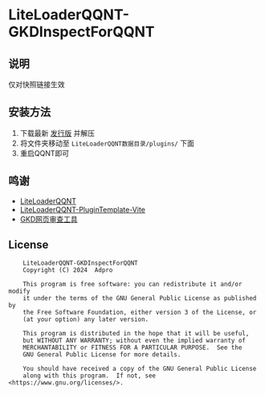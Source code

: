 # LiteLoaderQQNT-GKDInspectForQQNT

## 说明
仅对快照链接生效

## 安装方法
1. 下载最新 [发行版](https://github.com/adproqwq/LiteLoaderQQNT-GKDInspectForQQNT/releases) 并解压
2. 将文件夹移动至 `LiteLoaderQQNT数据目录/plugins/` 下面
3. 重启QQNT即可

## 鸣谢
* [LiteLoaderQQNT](https://github.com/LiteLoaderQQNT/LiteLoaderQQNT/)
* [LiteLoaderQQNT-PluginTemplate-Vite](https://github.com/MisaLiu/LiteLoaderQQNT-PluginTemplate-Vite)
* [GKD网页审查工具](https://github.com/gkd-kit/inspect)

## License
```
    LiteLoaderQQNT-GKDInspectForQQNT
    Copyright (C) 2024  Adpro

    This program is free software: you can redistribute it and/or modify
    it under the terms of the GNU General Public License as published by
    the Free Software Foundation, either version 3 of the License, or
    (at your option) any later version.

    This program is distributed in the hope that it will be useful,
    but WITHOUT ANY WARRANTY; without even the implied warranty of
    MERCHANTABILITY or FITNESS FOR A PARTICULAR PURPOSE.  See the
    GNU General Public License for more details.

    You should have received a copy of the GNU General Public License
    along with this program.  If not, see <https://www.gnu.org/licenses/>.
```